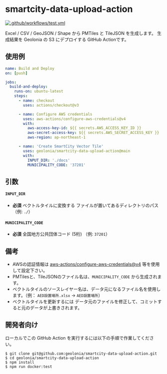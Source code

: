 # smartcity-data-upload-action

[![.github/workflows/test.yml](https://github.com/geolonia/smartcity-data-upload-action/actions/workflows/test.yml/badge.svg)](https://github.com/geolonia/smartcity-data-upload-action/actions/workflows/test.yml)

Excel / CSV / GeoJSON / Shape から PMTiles と TileJSON を生成します。 生成結果を Geolonia の S3 にデプロイする GitHub Actionです。

## 使用例

```yaml
name: Build and Deploy
on: [push]

jobs:
  build-and-deploy:
    runs-on: ubuntu-latest
    steps:
      - name: checkout
        uses: actions/checkout@v3

      - name: Configure AWS credentials
        uses: aws-actions/configure-aws-credentials@v4
        with:
          aws-access-key-id: ${{ secrets.AWS_ACCESS_KEY_ID }}
          aws-secret-access-key: ${{ secrets.AWS_SECRET_ACCESS_KEY }}
          aws-region: ap-northeast-1

      - name: 'Create SmartCity Vector Tile'
        uses: geolonia/smartcity-data-upload-action@main
        with:
          INPUT_DIR: './docs'
          MUNICIPALITY_CODE: '37201'
```

## 引数

#### `INPUT_DIR`
- **必須** ベクトルタイルに変換する ファイルが置いてあるディレクトリのパス　（例: `./`）

#### `MUNICIPALITY_CODE`
- **必須** 全国地方公共団体コード (5桁) （例: `37201`）

## 備考
* AWSの認証情報は [aws-actions/configure-aws-credentials@v4](https://github.com/aws-actions/configure-aws-credentials) 等を使用して設定下さい。
* PMTilesと、TileJSONのファイル名は、`MUNICIPALITY_CODE` から生成されます。
* ベクトルタイルのソースレイヤー名は、データ元になるファイル名を使用します。（例： `AED設置場所.xlsx` → `AED設置場所`）
* ベクトルタイルを更新するには データ元のファイルを修正して、コミットすると元のデータが上書きされます。

##  開発者向け

ローカルでこの GitHub Action を実行するには以下の手順で作業してください。

```
$ git clone git@github.com:geolonia/smartcity-data-upload-action.git
$ cd geolonia/smartcity-data-upload-action
$ npm install
$ npm run docker:test
```
